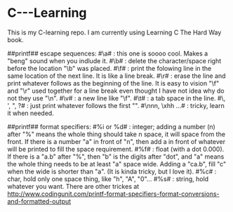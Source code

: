 # C---Learning

This is my C-learning repo. I am currently using Learning C The Hard Way book.

##printf## escape sequences:
#\a#  : this one is soooo cool.
      Makes a "beng" sound when you indlude it.
#\b#  : delete the character/space right before the location "\b" was placed.
#\f#  : print the folowing line in the same location of the next line. It is like a line break.
#\r#  : erase the line and print whatever follows as the beginning of the line. It is easy to vision "\f" and "\r" used together for a line break even thought I have not idea why do not they use "\n".
#\v#  : a new line like "\f".
#\t#  : a tab space in the line.
#\\, \', \", \?#  : just print whatever follows the first "\".
#\nnn, \xhh ...#  : tricky, learn it when needed.

##printf## format specifiers:
#%i or %d#   : integer; adding a number (n) after "%" means the whole thing should take n space, it will space from the front. If there is a number "a" in front of "n", then add a in front of whatever will be printed to fill the space requirement.
#%f#         : float (with a dot 0.000). If there is a "a.b" after "%", then "b" is the digits after "dot", and "a" means the whole thing needs to be at least "a" space wide. Adding a "ca.b", fill "c" when the wide is shorter than "a". (It is kinda tricky, but I love it).
#%c#         : char, hold only one space thing, like "h", "A", "0"...
#%s#         : string, hold whatever you want.
There are other trickes at http://www.codingunit.com/printf-format-specifiers-format-conversions-and-formatted-output
